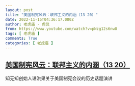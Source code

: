```yaml
---
layout: post
title: "美国制宪风云：联邦主义的内涵（13 20）"
date: 2022-11-15T04:36:17.000Z
author: 老虎庙 · 虎侃
from: https://www.youtube.com/watch?v=pNzg12s6nw8
tags: [ 老虎庙 ]
comments: True
categories: [ 老虎庙 ]
---
```

<!--1668486977000-->
[美国制宪风云：联邦主义的内涵（13 20）](https://www.youtube.com/watch?v=pNzg12s6nw8)
------

<div>
知无知创始人谌洪果关于美国制宪会议的历史话题演讲
</div>
